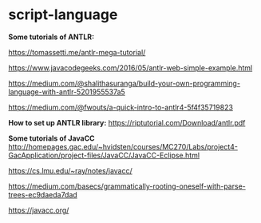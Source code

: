 # script-language

**Some tutorials of ANTLR:**

https://tomassetti.me/antlr-mega-tutorial/

https://www.javacodegeeks.com/2016/05/antlr-web-simple-example.html

https://medium.com/@shalithasuranga/build-your-own-programming-language-with-antlr-5201955537a5

https://medium.com/@fwouts/a-quick-intro-to-antlr4-5f4f35719823

**How to set up ANTLR library:**
https://riptutorial.com/Download/antlr.pdf


**Some tutorials of JavaCC**
http://homepages.gac.edu/~hvidsten/courses/MC270/Labs/project4-GacApplication/project-files/JavaCC/JavaCC-Eclipse.html


https://cs.lmu.edu/~ray/notes/javacc/

https://medium.com/basecs/grammatically-rooting-oneself-with-parse-trees-ec9daeda7dad

https://javacc.org/

